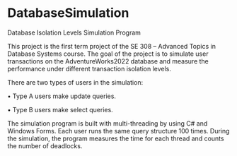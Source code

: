 # DatabaseSimulation
Database Isolation Levels Simulation Program

This project is the first term project of the SE 308 – Advanced Topics in Database Systems course. The goal of the project is to simulate user transactions on the AdventureWorks2022 database and measure the performance under different transaction isolation levels.

There are two types of users in the simulation:

•	Type A users make update queries.

•	Type B users make select queries.

The simulation program is built with multi-threading by using C# and Windows Forms. Each user runs the same query structure 100 times. During the simulation, the program measures the time for each thread and counts the number of deadlocks.
